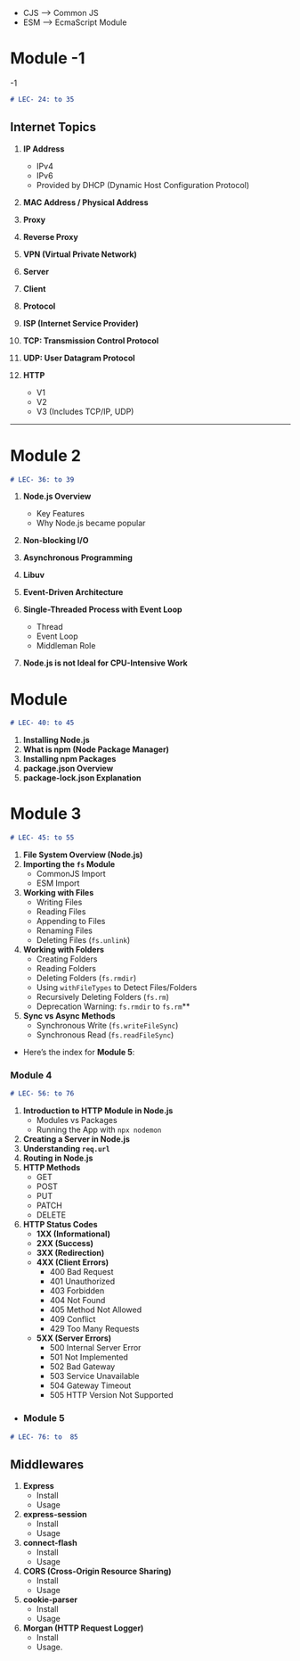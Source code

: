 *  CJS --> Common JS
* ESM --> EcmaScript Module


# Module -1
 -1
```markdown
# LEC- 24: to 35
```

## Internet Topics
1. **IP Address**
   - IPv4 
   - IPv6 
   - Provided by DHCP (Dynamic Host Configuration Protocol)
   
2. **MAC Address / Physical Address**

3. **Proxy**

4. **Reverse Proxy**

5. **VPN (Virtual Private Network)**

6. **Server**

7. **Client**

8. **Protocol**

9.  **ISP (Internet Service Provider)**

10. **TCP: Transmission Control Protocol**

11. **UDP: User Datagram Protocol**

12. **HTTP**
    - V1
    - V2
    - V3 (Includes TCP/IP, UDP)

  ---
  
# Module 2 
  ```markdown
# LEC- 36: to 39
``` 
1. **Node.js Overview**
   - Key Features
   - Why Node.js became popular

2. **Non-blocking I/O**

3. **Asynchronous Programming**

4. **Libuv**

5. **Event-Driven Architecture**

6. **Single-Threaded Process with Event Loop**
   - Thread
   - Event Loop
   - Middleman Role

7. **Node.js is not Ideal for CPU-Intensive Work**


# Module  
  ```markdown
# LEC- 40: to 45
``` 

1. **Installing Node.js**
2. **What is npm (Node Package Manager)**
3. **Installing npm Packages**
4. **package.json Overview**
5. **package-lock.json Explanation**


# Module 3  
  ```markdown
# LEC- 45: to 55
``` 
1. **File System Overview (Node.js)**
2. **Importing the `fs` Module**
   - CommonJS Import
   - ESM Import
3. **Working with Files**
   - Writing Files
   - Reading Files
   - Appending to Files
   - Renaming Files
   - Deleting Files (`fs.unlink`)
4. **Working with Folders**
   - Creating Folders
   - Reading Folders
   - Deleting Folders (`fs.rmdir`)
   - Using `withFileTypes` to Detect Files/Folders
   - Recursively Deleting Folders (`fs.rm`)
   - Deprecation Warning: `fs.rmdir` to `fs.rm`**
1. **Sync vs Async Methods**
   - Synchronous Write (`fs.writeFileSync`)
   - Synchronous Read (`fs.readFileSync`)
 - Here’s the index for **Module 5**:


### Module 4
```markdown
# LEC- 56: to 76
```
1. **Introduction to HTTP Module in Node.js**  
   - Modules vs Packages  
   - Running the App with `npx nodemon`  
2. **Creating a Server in Node.js**  
3. **Understanding `req.url`**  
4. **Routing in Node.js**  
5. **HTTP Methods**  
   - GET  
   - POST  
   - PUT  
   - PATCH  
   - DELETE  
6. **HTTP Status Codes**  
   - **1XX (Informational)**  
   - **2XX (Success)**  
   - **3XX (Redirection)**  
   - **4XX (Client Errors)**  
     - 400 Bad Request  
     - 401 Unauthorized  
     - 403 Forbidden  
     - 404 Not Found  
     - 405 Method Not Allowed  
     - 409 Conflict  
     - 429 Too Many Requests  
   - **5XX (Server Errors)**  
     - 500 Internal Server Error  
     - 501 Not Implemented  
     - 502 Bad Gateway  
     - 503 Service Unavailable  
     - 504 Gateway Timeout  
     - 505 HTTP Version Not Supported  

     
 - ### Module 5
```markdown
# LEC- 76: to  85
```
 ## Middlewares 
1. **Express**  
   - Install  
   - Usage  
2. **express-session**  
   - Install  
   - Usage  
3. **connect-flash**  
   - Install  
   - Usage  
4. **CORS (Cross-Origin Resource Sharing)**  
   - Install  
   - Usage  
5. **cookie-parser**  
   - Install  
   - Usage  
6. **Morgan (HTTP Request Logger)**  
   - Install  
   - Usage. 
